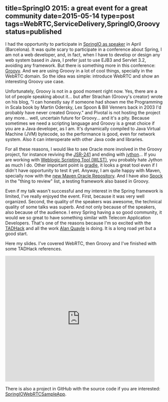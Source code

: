 title=SpringIO 2015: a great event for a great community
date=2015-05-14
type=post
tags=WebRTC,ServiceDelivery,SpringIO,Groovy
status=published
---------

I had the opportunity to participate in [SpringIO as speaker](http://www.springio.net/using-groovy-to-empower-webrtc-network-systems/) in April (Barcelona). It was quite scary to participate in a conference about Spring, I am not a web developer, and, in fact, when I have to develop or design any web system based in Java, I prefer just to use EJB3 and Servlet 3.2, avoiding any framework. But there is something more in this conference: [Groovy](http://en.wikipedia.org/wiki/Groovy_%28programming_language%29). And we are using Groovy in a lot of cool things, specially in the WebRTC domain. So the idea was simple: introduce WebRTC and show an interesting Groovy use case.

Unfortunately, Groovy is not in a good moment right now. Yes, there are a lot of people speaking about it... but after Strachan (Groovy's creator) wrote on his blog, "I can honestly say if someone had shown me the Programming in Scala book by Martin Odersky, Lex Spoon & Bill Venners back in 2003 I'd probably have never created Groovy." and Pivotal is not hosting the project any more... well, uncertain future for Groovy... and it's a pity. Because sometimes we need a scripting language and Groovy is a great choice if you are a Java developer, as I am. It's dynamically compiled to Java Virtual Machine (JVM) bytecode, so the performance is good, even for network system. Also it can interoperate with other Java code and libraries.

For all these reasons, I would like to see Oracle more involved in the Groovy project, for instance reviving the [JSR-241](https://jcp.org/en/jsr/detail?id=241) and ending with [jython](http://en.wikipedia.org/wiki/Jython)... If you are working with [Weblogic Scripting Tool (WLST)](https://docs.oracle.com/cd/E29542_01/nav/wlst.htm), you probably hate Jython as much I do.  Other important point is [gradle](https://gradle.org/), it looks a great tool even if I didn't have opportunity to test it yet. Anyway, I am quite happy with Maven, specially now with the [new Maven Oracle Repository](https://blogs.oracle.com/WebLogicServer/entry/weblogic_server_and_the_oracle). And I have also [Spock](https://code.google.com/p/spock/) in the "thing to review" list, a testing framework also based in Groovy. 

Even if my talk wasn't successful and my interest in the Spring framework is limited, I've really enjoyed the event. First, because it was very well organized. Second, the quality of the speakers was awesome, the technical quality of some talks was superb. And not only because of the speakers, also because of the audience. I envy Spring having a so good community, it would we so great to have something similar with Telecom Application Developers. That's one of the reasons because I'm so excited with the [TADHack](http://tadhack.com/2015/) and all the work [Alan Quayle](http://alanquayle.com) is doing. It is a long road yet but a good start. 

Here my slides. I've covered WebRTC, then Groovy and I've finished with some TADHack references.

<iframe src="https://www.slideshare.net/slideshow/embed_code/key/bKBppeBAK8rQze" width="476" height="400" frameborder="0" marginwidth="0" marginheight="0" scrolling="no"></iframe>

There is also a project in GitHub with the source code if you are interested: [SpringIOWebRTCSampleApp](https://github.com/antonmry/SpringIOWebRTCSampleApp).
